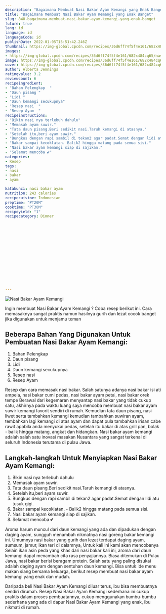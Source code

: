 ```yaml
---
description: "Bagaimana Membuat Nasi Bakar Ayam Kemangi yang Enak Banget"
title: "Bagaimana Membuat Nasi Bakar Ayam Kemangi yang Enak Banget"
slug: 848-bagaimana-membuat-nasi-bakar-ayam-kemangi-yang-enak-banget
future: true
lang: id
language: id
languageCode: id
publishDate: 2022-01-05T15:51:42.246Z 
thumbnail: https://img-global.cpcdn.com/recipes/36d6ff74f5f4e161/682x484cq65/nasi-bakar-ayam-kemangi-foto-resep-utama.webp
images:
- https://img-global.cpcdn.com/recipes/36d6ff74f5f4e161/682x484cq65/nasi-bakar-ayam-kemangi-foto-resep-utama.webp
image: https://img-global.cpcdn.com/recipes/36d6ff74f5f4e161/682x484cq65/nasi-bakar-ayam-kemangi-foto-resep-utama.webp
cover: https://img-global.cpcdn.com/recipes/36d6ff74f5f4e161/682x484cq65/nasi-bakar-ayam-kemangi-foto-resep-utama.webp
author: Alberta Jennings
ratingvalue: 3.2
reviewcount: 6
recipeingredient:
- "Bahan Pelengkap  "
- "Daun pisang "
- "Lidi "
- "Daun kemangi secukupnya"
- "Resep nasi  "
- "Resep Ayam  "
recipeinstructions:
- "Bikin nasi nya terlebuh dahulu"
- "Memasak ayam suwir."
- "Tata daun pisang.Beri sedikit nasi.Taruh kemangi di atasnya."
- "Setelah itu,beri ayam suwir."
- "Bungkus dengan rapi sambil di tekan2 agar padat.Semat dengan lidi atu tusuk gigi."
- "Bakar sampai kecoklatan. Balik2 hingga matang pada semua sisi."
- "Nasi bakar ayam kemangi siap di sajikan."
- "Selamat mencoba 💕"
categories:
- Resep
tags:
- nasi
- bakar
- ayam

katakunci: nasi bakar ayam 
nutrition: 243 calories
recipecuisine: Indonesian
preptime: "PT20M"
cooktime: "PT30M"
recipeyield: "1"
recipecategory: Dinner


     
    
    
    
    
    
    
    
    
    
    
      
    
---
```



![Nasi Bakar Ayam Kemangi](https://img-global.cpcdn.com/recipes/36d6ff74f5f4e161/682x484cq65/nasi-bakar-ayam-kemangi-foto-resep-utama.webp)

Ingin membuat Nasi Bakar Ayam Kemangi ? Coba resep berikut ini. Cara memasaknya sangat praktis namun hasilnya gurih dan lezat cocok banget jika digunakan untuk menjamu teman

<!--inarticleads1-->

## Beberapa Bahan Yang Digunakan Untuk Pembuatan Nasi Bakar Ayam Kemangi:

1. Bahan Pelengkap  
1. Daun pisang 
1. Lidi 
1. Daun kemangi secukupnya
1. Resep nasi  
1. Resep Ayam  

Resep dan cara memasak nasi bakar. Salah satunya adanya nasi bakar isi ati ampela, nasi bakar cumi pedas, nasi bakar ayam petai, nasi bakar orek tempe Berawal dari kegemaran menyantap nasi bakar yang tidak cukup satu, akhirnya pada waktu luang saya mencoba membuat nasi bakar ayam suwir kemangi favorit sendiri di rumah. Kemudian tata daun pisang, nasi liwet serta tambahkan kemangi kemudian tambahkan suwiran ayam, tembahkan lagi kemangi di atas ayam dan dapat pula tambahkan irisan cabe rawit apabila anda menyukai pedas, setelah itu bakar di atas grill pan, bolak - balik hingga matang, angkat dan hidangkan. Nasi bakar ayam kemangi adalah salah satu inovasi masakan Nusantara yang sangat terkenal di seluruh Indonesia terutama di pulau Jawa. 

<!--inarticleads2-->

## Langkah-langkah Untuk Menyiapkan Nasi Bakar Ayam Kemangi:

1. Bikin nasi nya terlebuh dahulu
1. Memasak ayam suwir.
1. Tata daun pisang.Beri sedikit nasi.Taruh kemangi di atasnya.
1. Setelah itu,beri ayam suwir.
1. Bungkus dengan rapi sambil di tekan2 agar padat.Semat dengan lidi atu tusuk gigi.
1. Bakar sampai kecoklatan. - Balik2 hingga matang pada semua sisi.
1. Nasi bakar ayam kemangi siap di sajikan.
1. Selamat mencoba 💕


Aroma harum muncul dari daun kemangi yang ada dan dipadukan dengan daging ayam, sungguh menambah nikmatnya nasi goreng bakar kemangi ini. Umumnya nasi bakar yang gurih dan lezat terdapat daging ayam, sumsum, jamur, ikan teri di dalamnya, Untuk kali ini kami akan mencobanya Selain ikan asin peda yang khas dari nasi bakar kali ini, aroma dari daun kemangi dapat menambah cita rasa penyajiannya. Biasa ditemukan di Pulau Jawa, nasi bakar berisi beragam protein. Salah satu yang paling disukai adalah daging ayam dengan sentuhan daun kemangi. Bisa untuk ide menu makan siang bersama keluarga, berikut resep membuat nasi bakar ayam kemangi yang enak dan mudah. 

Daripada   beli  Nasi Bakar Ayam Kemangi  diluar terus, ibu  bisa membuatnya sendiri dirumah. Resep  Nasi Bakar Ayam Kemangi  sederhana ini cukup praktis dalam proses pembuatannya, cukup menggunakan bumbu-bumbu sederhana yang ada di dapur  Nasi Bakar Ayam Kemangi  yang enak, ibu nikmati di rumah.
